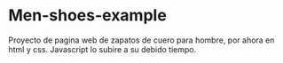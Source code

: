 # Men-shoes-example
Proyecto de pagina web de zapatos de cuero para hombre, por ahora en html y css.
Javascript lo subire a su debido tiempo.
